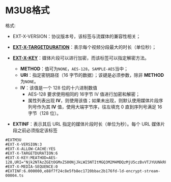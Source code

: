 # M3U8格式



格式:

- EXT-X-VERSION：协议版本号，该标签与流媒体的兼容性相关；

- **[EXT-X-TARGETDURATION](https://datatracker.ietf.org/doc/html/rfc8216#page-22)**：表示每个视频分段最大的时长（单位秒）；
- **[EXT-X-KEY](https://datatracker.ietf.org/doc/html/rfc8216#page-15)**：媒体片段可以进行加密，而该标签可以指定解密方法。
  - **METHOD**：值可为`NONE`，`AES-128`，`SAMPLE-AES`当中；
  - **URI**：指定密钥路径（16 字节的数据）；该键是必须参数，除非 **METHOD** 为`NONE`。
  - **IV**：该值是一个 128 位的十六进制数值
    - AES-128 要求使用相同的 16字节 IV 值进行加密和解密；
    - 属性列表出现 **IV**，则使用该值；如果未出现，则默认使用媒体片段序列号作为其 **IV** 值，使用大端字节序，往左填充 0 直到序列号满足 16 字节（128 位）。
- **EXTINF**：表示其后 URL 指定的媒体片段时长（单位为秒）。每个 URL 媒体片段之前必须指定该标签

```tx
#EXTM3U
#EXT-X-VERSION:3
#EXT-X-ALLOW-CACHE:YES
#EXT-X-TARGETDURATION:6
#EXT-X-KEY:MEATHOD=AES-128,URI="Njk2NTAzZGEtOGMxZS00NjJkLWI5NTItMGQ3M2M4MDQzMjU5czBvVTJYUUNkRFRNa1ZZcWd0RGQrYnpTOWpPdGVRNEpBQUFBQUFBQUFBQTl4TDFFOEgreGV5OWFKdjAwaWhoeHJTVllTcWV0VWlYT093UWNUVjJwbExTUWx5OW9SSWQz"
#EXT-X-MEDIA-SEQUENCE:0
#EXTINF:6.000000,e88f7f24c8e5fb8ec1720bbac2b176fd-ld-encrypt-stream-00004.ts
```

